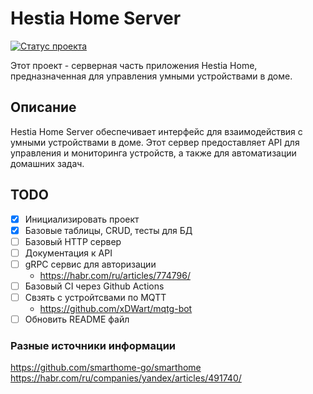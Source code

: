 # Hestia Home Server

[![Статус проекта](https://img.shields.io/badge/Статус-в_разработке-blue.svg)]()

Этот проект - серверная часть приложения Hestia Home, предназначенная для управления умными устройствами в доме.

## Описание
Hestia Home Server обеспечивает интерфейс для взаимодействия с умными устройствами в доме. Этот сервер предоставляет API для управления и мониторинга устройств, а также для автоматизации домашних задач.

## TODO

- [x] Инициализировать проект
- [x] Базовые таблицы, CRUD, тесты для БД
- [ ] Базовый HTTP сервер
- [ ] Документация к API
- [ ] gRPC сервис для авторизации 
  - https://habr.com/ru/articles/774796/
- [ ] Базовый CI через Github Actions
- [ ] Свзять с устройтсвами по MQTT 
    - https://github.com/xDWart/mqtg-bot
- [ ] Обновить README файл

### Разные источники информации
https://github.com/smarthome-go/smarthome \
https://habr.com/ru/companies/yandex/articles/491740/


